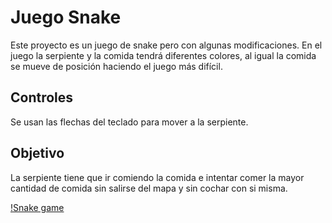 # Juego Snake 
Este proyecto es un juego de snake pero con algunas modificaciones. En el juego la serpiente y la comida tendrá diferentes colores, al igual la comida se mueve de posición haciendo el juego más difícil.

## Controles
Se usan las flechas del teclado para mover a la serpiente.

## Objetivo
La serpiente tiene que ir comiendo la comida e intentar comer la mayor cantidad de comida sin salirse del mapa y sin cochar con si misma.

[!Snake game](assets/snake.gif)
